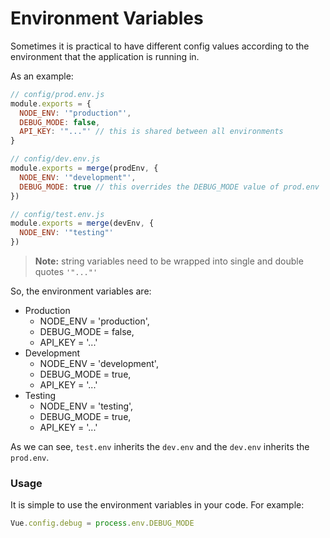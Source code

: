 # Environment Variables

Sometimes it is practical to have different config values according to the environment that the application is running in.

As an example:

```js
// config/prod.env.js
module.exports = {
  NODE_ENV: '"production"',
  DEBUG_MODE: false,
  API_KEY: '"..."' // this is shared between all environments
}

// config/dev.env.js
module.exports = merge(prodEnv, {
  NODE_ENV: '"development"',
  DEBUG_MODE: true // this overrides the DEBUG_MODE value of prod.env
})

// config/test.env.js
module.exports = merge(devEnv, {
  NODE_ENV: '"testing"'
})
```

> **Note:** string variables need to be wrapped into single and double quotes `'"..."'`

So, the environment variables are:
- Production
    - NODE_ENV   = 'production',
    - DEBUG_MODE = false,
    - API_KEY    = '...'
- Development
    - NODE_ENV   = 'development',
    - DEBUG_MODE = true,
    - API_KEY    = '...'
- Testing
    - NODE_ENV   = 'testing',
    - DEBUG_MODE = true,
    - API_KEY    = '...'

As we can see, `test.env` inherits the `dev.env` and the `dev.env` inherits the `prod.env`.

### Usage

It is simple to use the environment variables in your code. For example:

```js
Vue.config.debug = process.env.DEBUG_MODE
```